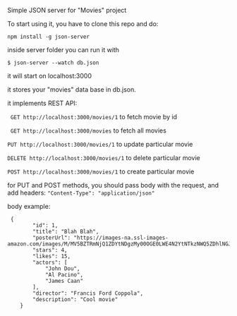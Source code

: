 Simple JSON server for "Movies" project 

To start using it, you have to clone this repo and do:
 
```npm install -g json-server```

inside server folder you can run it with

```$ json-server --watch db.json```

it will start on localhost:3000

it stores your "movies" data base in db.json.

it implements REST API:

`` GET http://localhost:3000/movies/1``
to fetch movie by id

`` GET http://localhost:3000/movies``
to fetch all movies

``PUT http://localhost:3000/movies/1``
to update particular movie

``DELETE http://localhost:3000/movies/1``
to delete particular movie

``POST http://localhost:3000/movies/1``
to create particular movie


for PUT and POST methods, you should pass body with the request, and add headers:
```"Content-Type": "application/json"```

body example:

```$xslt
 {
        "id": 1,
        "title": "Blah Blah",
        "posterUrl": "https://images-na.ssl-images-amazon.com/images/M/MV5BZTRmNjQ1ZDYtNDgzMy00OGE0LWE4N2YtNTkzNWQ5ZDhlNGJmL2ltYWdlL2ltYWdlXkEyXkFqcGdeQXVyNjU0OTQ0OTY@._V1_SY500_CR0,0,352,500_AL_.jpg",
        "stars": 4,
        "likes": 15,
        "actors": [
            "John Dou",
            "Al Pacino",
            "James Caan"
        ],
        "director": "Francis Ford Coppola",
        "description": "Cool movie"
    }
```



